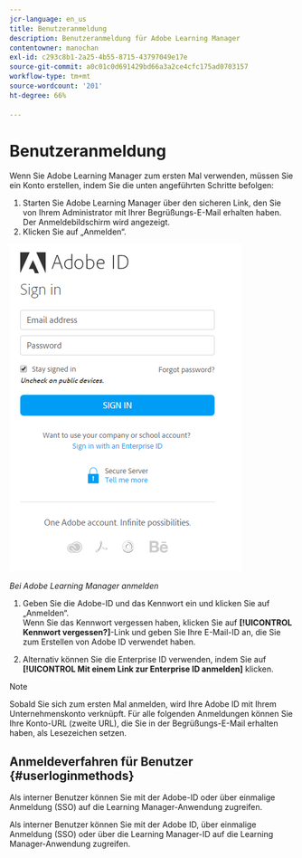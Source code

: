 ```yaml
---
jcr-language: en_us
title: Benutzeranmeldung
description: Benutzeranmeldung für Adobe Learning Manager
contentowner: manochan
exl-id: c293c8b1-2a25-4b55-8715-43797049e17e
source-git-commit: a0c01c0d691429bd66a3a2ce4cfc175ad0703157
workflow-type: tm+mt
source-wordcount: '201'
ht-degree: 66%

---
```


# Benutzeranmeldung

Wenn Sie Adobe Learning Manager zum ersten Mal verwenden, müssen Sie ein Konto erstellen, indem Sie die unten angeführten Schritte befolgen:

1. Starten Sie Adobe Learning Manager über den sicheren Link, den Sie von Ihrem Administrator mit Ihrer Begrüßungs-E-Mail erhalten haben.\
   Der Anmeldebildschirm wird angezeigt.
1. Klicken Sie auf „Anmelden“.

![](assets/adobeid-signin.png)

*Bei Adobe Learning Manager anmelden*

1. Geben Sie die Adobe-ID und das Kennwort ein und klicken Sie auf „Anmelden“.\
   Wenn Sie das Kennwort vergessen haben, klicken Sie auf **[!UICONTROL Kennwort vergessen?]**-Link und geben Sie Ihre E-Mail-ID an, die Sie zum Erstellen von Adobe ID verwendet haben.

1. Alternativ können Sie die Enterprise ID verwenden, indem Sie auf **[!UICONTROL Mit einem Link zur Enterprise ID anmelden]** klicken.

>[!NOTE]
>
>Sobald Sie sich zum ersten Mal anmelden, wird Ihre Adobe ID mit Ihrem Unternehmenskonto verknüpft. Für alle folgenden Anmeldungen können Sie Ihre Konto-URL (zweite URL), die Sie in der Begrüßungs-E-Mail erhalten haben, als Lesezeichen setzen.

## Anmeldeverfahren für Benutzer {#userloginmethods}

Als interner Benutzer können Sie mit der Adobe-ID oder über einmalige Anmeldung (SSO) auf die Learning Manager-Anwendung zugreifen.

Als interner Benutzer können Sie mit der Adobe ID, über einmalige Anmeldung (SSO) oder über die Learning Manager-ID auf die Learning Manager-Anwendung zugreifen.
